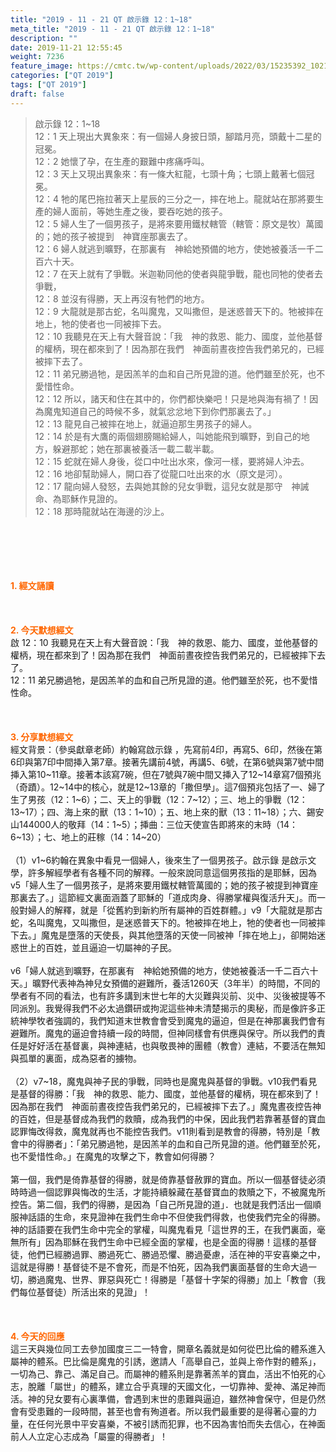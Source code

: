 ```yaml
---
title: "2019 - 11 - 21 QT 啟示錄 12：1~18"
meta_title: "2019 - 11 - 21 QT 啟示錄 12：1~18"
description: ""
date: 2019-11-21 12:55:45
weight: 7236
feature_image: https://cmtc.tw/wp-content/uploads/2022/03/15235392_10211799862337740_180693556567566654_o-1.webp
categories: ["QT 2019"]
tags: ["QT 2019"]
draft: false
---
```


<blockquote>啟示錄 12：1~18<br />
12：1 天上現出大異象來：有一個婦人身披日頭，腳踏月亮，頭戴十二星的冠冕。<br />
12：2 她懷了孕，在生產的艱難中疼痛呼叫。<br />
12：3 天上又現出異象來：有一條大紅龍，七頭十角；七頭上戴著七個冠冕。<br />
12：4 牠的尾巴拖拉著天上星辰的三分之一，摔在地上。龍就站在那將要生產的婦人面前，等她生產之後，要吞吃她的孩子。<br />
12：5 婦人生了一個男孩子，是將來要用鐵杖轄管（轄管：原文是牧）萬國的；她的孩子被提到　神寶座那裏去了。<br />
12：6 婦人就逃到曠野，在那裏有　神給她預備的地方，使她被養活一千二百六十天。<br />
12：7 在天上就有了爭戰。米迦勒同他的使者與龍爭戰，龍也同牠的使者去爭戰，<br />
12：8 並沒有得勝，天上再沒有牠們的地方。<br />
12：9 大龍就是那古蛇，名叫魔鬼，又叫撒但，是迷惑普天下的。牠被摔在地上，牠的使者也一同被摔下去。<br />
12：10 我聽見在天上有大聲音說：「我　神的救恩、能力、國度，並他基督的權柄，現在都來到了！因為那在我們　神面前晝夜控告我們弟兄的，已經被摔下去了。<br />
12：11 弟兄勝過牠，是因羔羊的血和自己所見證的道。他們雖至於死，也不愛惜性命。<br />
12：12 所以，諸天和住在其中的，你們都快樂吧！只是地與海有禍了！因為魔鬼知道自己的時候不多，就氣忿忿地下到你們那裏去了。」<br />
12：13 龍見自己被摔在地上，就逼迫那生男孩子的婦人。<br />
12：14 於是有大鷹的兩個翅膀賜給婦人，叫她能飛到曠野，到自己的地方，躲避那蛇；她在那裏被養活一載二載半載。<br />
12：15 蛇就在婦人身後，從口中吐出水來，像河一樣，要將婦人沖去。<br />
12：16 地卻幫助婦人，開口吞了從龍口吐出來的水（原文是河）。<br />
12：17 龍向婦人發怒，去與她其餘的兒女爭戰，這兒女就是那守　神誡命、為耶穌作見證的。<br />
12：18 那時龍就站在海邊的沙上。</blockquote><br />
&nbsp;<br />
<br />
&nbsp;<br />
<br />
<span style="color: #ff6600;"><strong>1. </strong><strong>經文誦讀</strong></span><br />
<br />
<span style="color: #ff6600;"><strong> </strong></span><br />
<br />
<span style="color: #ff6600;"><strong>2. 今天默想</strong><strong>經文<br />
</strong></span>啟 12：10 我聽見在天上有大聲音說：「我　神的救恩、能力、國度，並他基督的權柄，現在都來到了！因為那在我們　神面前晝夜控告我們弟兄的，已經被摔下去了。<br />
12：11 弟兄勝過牠，是因羔羊的血和自己所見證的道。他們雖至於死，也不愛惜性命。<br />
<br />
&nbsp;<br />
<br />
<span style="color: #ff6600;"><strong>3. 分享默想經文<br />
</strong></span>經文背景：（參吳獻章老師）約翰寫啟示錄 ，先寫前4印，再寫5、6印，然後在第6印與第7印中間挿入第7章。接著先講前4號，再講5、6號，在第6號與第7號中間挿入第10~11章。接著本該寫7碗，但在7號與7碗中間又挿入了12~14章寫7個預兆（奇蹟）。12~14中的核心，就是12~13章的「撒但學」。這7個預兆包括了一、婦了生了男孩（12：1~6）；二、天上的爭戰（12：7~12）；三、地上的爭戰（12：13~17）；四、海上來的獸（13：1~10）；五、地上來的獸（13：11~18）；六、錫安山144000人的敬拜（14：1~5）；挿曲：三位天使宣告即將來的末時（14：6~13）；七、地上的莊稼（14：14~20）<br />
<br />
（1）v1~6約翰在異象中看見一個婦人，後來生了一個男孩子。啟示錄 是啟示文學，許多解經學者有各種不同的解釋。一般來說同意這個男孩指的是耶穌，因為v5「婦人生了一個男孩子，是將來要用鐵杖轄管萬國的；她的孩子被提到神寶座那裏去了。」這節經文裏面涵蓋了耶穌的「道成肉身、得勝掌權與復活升天」。而一般對婦人的解釋，就是「從舊約到新約所有屬神的百姓群體。」v9「大龍就是那古蛇，名叫魔鬼，又叫撒但，是迷惑普天下的。牠被摔在地上，牠的使者也一同被摔下去。」魔鬼是墮落的天使長，與其他墮落的天使一同被神「摔在地上」，卻開始迷惑世上的百姓，並且逼迫一切屬神的子民。<br />
<br />
v6「婦人就逃到曠野，在那裏有　神給她預備的地方，使她被養活一千二百六十天。」曠野代表神為神兒女預備的避難所，養活1260天（3年半）的時間，不同的學者有不同的看法，也有許多講到末世七年的大災難與災前、災中、災後被提等不同派別。我覺得我們不必太過鑽研或拘泥這些神未清楚揭示的奧秘，而是像許多正統神學牧者強調的，我們知道末世教會會受到魔鬼的逼迫，但是在神那裏我們會有避難所。魔鬼的逼迫會持續一段的時間，但神同樣會有供應與保守。所以我們的責任是好好活在基督裏，與神連結，也與敬畏神的團體（教會）連結，不要活在無知與孤單的裏面，成為惡者的擄物。<br />
<br />
（2）v7~18，魔鬼與神子民的爭戰，同時也是魔鬼與基督的爭戰。v10我們看見是基督的得勝：「我　神的救恩、能力、國度，並他基督的權柄，現在都來到了！因為那在我們　神面前晝夜控告我們弟兄的，已經被摔下去了。」魔鬼晝夜控告神的百姓，但是基督成為我們的救贖，成為我們的中保，因此我們若靠著基督的寶血認罪悔改得救，魔鬼就再也不能控告我們。v11則看到是教會的得勝，特別是「教會中的得勝者」：「弟兄勝過牠，是因羔羊的血和自己所見證的道。他們雖至於死，也不愛惜性命。」在魔鬼的攻擊之下，教會如何得勝？<br />
<br />
第一個，我們是倚靠基督的得勝，就是倚靠基督赦罪的寶血。所以一個基督徒必須時時過一個認罪與悔改的生活，才能持續躲藏在基督寶血的救贖之下，不被魔鬼所控告。第二個，我們的得勝，是因為「自己所見證的道」．也就是我們活出一個順服神話語的生命，來見證神在我們生命中不但使我們得救，也使我們完全的得勝。神的話語要在我們生命中完全的掌權，叫魔鬼看見「這世界的王，在我們裏面，毫無所有」因為耶穌在我們生命中已經全面的掌權，也是全面的得勝！這樣的基督徒，他們已經勝過罪、勝過死亡、勝過恐懼、勝過憂慮，活在神的平安喜樂之中，這就是得勝！基督徒不是不會死，而是不怕死，因為我們裏面基督的生命大過一切，勝過魔鬼、世界、罪惡與死亡！得勝是「基督十字架的得勝」加上「教會（我們每位基督徒）所活出來的見證」！<br />
<br />
&nbsp;<br />
<br />
<span style="color: #ff6600;"><strong>4. 今天的回應<br />
</strong></span>這三天與幾位同工去參加國度三二一特會，開章名義就是如何從巴比倫的體系進入屬神的體系。巴比倫是魔鬼的引誘，邀請人「高舉自己，並與上帝作對的體系」，一切為己、靠己、滿足自己。而屬神的體系則是靠著羔羊的寶血，活出不怕死的心志，脫離「屬世」的體系，建立合乎真理的天國文化，一切靠神、愛神、滿足神而活。神的兒女要有心裏準備，會遇到末世的患難與逼迫，雖然神會保守，但是仍然會有受患難的一段時間，甚至也會有殉道者。所以我們最重要的是得著心靈的力量，在任何光景中平安喜樂，不被引誘而犯罪，也不因為害怕而失去信心，在神面前人人立定心志成為「屬靈的得勝者」！<br />
<br />
&nbsp;
        